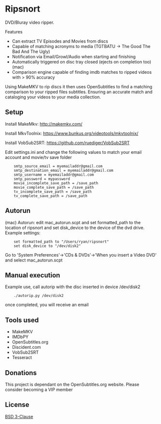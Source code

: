 Ripsnort
=========
DVD/Bluray video ripper. 

Features
 - Can extract TV Episodes and Movies from discs
 - Capable of matching acronyms to media (TGTBATU -> The Good The Bad And The Ugly)
 - Notification via Email/Growl/Audio when starting and finishing
 - Automatically triggered on disc tray closed (ejects on completion too)(mac)
 - Comparison engine capable of finding imdb matches to ripped videos with > 90% accuracy


Using MakeMKV to rip discs it then uses OpenSubtitles to find a matching comparison to your ripped files subtitles. Ensuring an accurate match and cataloging your videos to your media collection.


Setup
--------------
Install MakeMkv: http://makemkv.com/

Install MkvToolnix: https://www.bunkus.org/videotools/mkvtoolnix/

Install VobSub2SRT: https://github.com/ruediger/VobSub2SRT

Edit settings.ini and change the following values to match your email account and movie/tv save folder
```
    smtp_source_email = myemailaddr@gmail.com
    smtp_destination_email = myemailaddr@gmail.com
    smtp_username = myemailaddr@gmail.com
    smtp_password = mypassword
    movie_incomplete_save_path = /save_path
    movie_complete_save_path = /save_path
    tv_incomplete_save_path = /save_path
    tv_complete_save_path = /save_path

```


Autorun
--------------

(mac) Autorun: edit mac_autorun.scpt and set formatted_path to the location of ripsnort and set disk_device to the device of the dvd drive. Example settings:
```
    set formatted_path to "/Users/ryan/ripsnort"
    set disk_device to "/dev/disk2"
```
Go to 'System Preferences'->'CDs & DVDs'->'When you insert a Video DVD' and select mac_autorun.scpt


Manual execution
--------------

Example use, call autorip with the disc inserted in device /dev/disk2
```
    ./autorip.py /dev/disk2
```
once completed, you will receive an email


Tools used
--------------
 - MakeMKV
 - IMDbPY
 - OpenSubtitles.org
 - Discident.com
 - VobSub2SRT
 - Tesseract


Donations
--------------
This project is dependant on the OpenSubtitles.org website. Please consider becoming a VIP member


License
----

[BSD 3-Clause](http://www.opensource.org/licenses/BSD-3-Clause)
